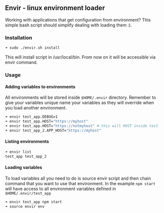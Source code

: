 ## Envir - linux environment loader

Working with applications that get configuration from environment? This simple bash script should simplify dealing with loading them :).

### Installation

```bash
➜ sudo ./envir.sh install
```

This will install script in /usr/local/bin. From now on it will be accessible via envir command.

### Usage

#### Adding variables to environments

All environments will be stored inside ```$HOME/.envir``` directory. Remember to give your variables unique name your variables  as they will override when you load another environment.

```bash
➜ envir test_app.DEBUG=1
➜ envir test_app.HOST="https://myhost"
➜ envir test_app.HOST="https://notmyhost" # this will HOST inside test_app
➜ envir test_app_2.APP_HOST="https://myhost"
```

#### Listing environments

```bash
➜ envir list
test_app test_app_2
```

#### Loading variables

To load variables all you need to do is source envir script and then chain command that you want to use that environment. In the example ```npm start``` will have access to all environment variables defined in ```$HOME/.envir/test_app```

```bash
➜ envir test_app npm start
➜ source envir env
```


